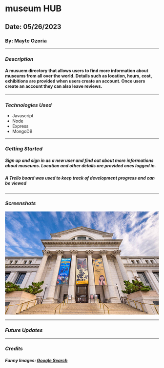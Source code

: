 # museum HUB

## Date: 05/26/2023

### By: Mayte Ozoria

----

### **_Description_**
#### A musuem directory that allows users to find more information about museums from all over the world. Details such as location, hours, cost, exhibitions are provided when users create an account. Once users create an account they can also leave reviews. 

---

### **_Technologies Used_**

- Javascript
- Node
- Express
- MongoDB

---

### **_Getting Started_**

##### Sign up and sign in as a new user and find out about more informations about museums. Location and other details are provided ones logged in. 

##### A Trello board was used to keep track of development progress and can be viewed 


---

### **_Screenshots_**

![image](/images/museum.png)



---

### **_Future Updates_**


---

### **_Credits_**

##### Funny Images: [Google Search](http://www.google.com)

